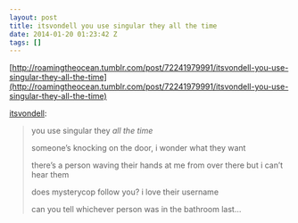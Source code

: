 ```yaml
---
layout: post
title: itsvondell you use singular they all the time
date: 2014-01-20 01:23:42 Z
tags: []
---
```

[http://roamingtheocean.tumblr.com/post/72241979991/itsvondell-you-use-singular-they-all-the-time](http://roamingtheocean.tumblr.com/post/72241979991/itsvondell-you-use-singular-they-all-the-time)

[itsvondell](http://itsvondell.tumblr.com/post/69763724085/you-use-singular-they-all-the-time-someones):

> you use singular they _all the time_
> 
> someone’s knocking on the door, i wonder what they want
> 
> there’s a person waving their hands at me from over there but i can’t hear them
> 
> does mysterycop follow you? i love their username
> 
> can you tell whichever person was in the bathroom last…
